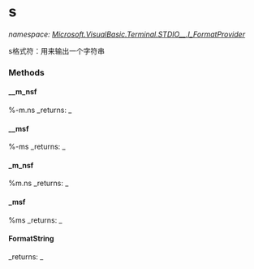 ﻿
# s
_namespace: [Microsoft.VisualBasic.Terminal.STDIO__.I_FormatProvider](N-Microsoft.VisualBasic.Terminal.STDIO__.I_FormatProvider.md)_

s格式符：用来输出一个字符串

### Methods

#### __m_nsf
%-m.ns
_returns: _
#### __msf
%-ms
_returns: _
#### _m_nsf
%m.ns
_returns: _
#### _msf
%ms
_returns: _
#### FormatString

_returns: _



